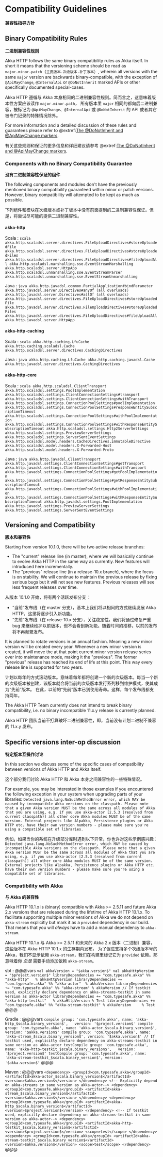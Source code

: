 # Compatibility Guidelines
**兼容性指导方针**

## Binary Compatibility Rules
**二进制兼容性规则**

Akka HTTP follows the same binary compatibility rules as Akka itself.
In short it means that the versioning scheme should be read as `major.minor.patch`（`主要版本.次级版本.补丁版本`）,
wherein all versions with the same `major` version are backwards binary-compatible,
with the exception of `@ApiMayChange`, `@InternalApi` or `@DoNotInherit` marked APIs 
or other specifically documented special-cases.

Akka HTTP 遵循与 Akka 本身相同的二进制兼容性规则。简而言之，这意味着版本性方案应该读作 `major.minor.path`，
所有版本里 `major` 相同的都向后二进制兼容，被标记为 `@ApiMayChange`、`@InternalApi` 或 `@DoNotInherit` 的 API
或者其它被专门记录的特殊情况除外。

For more information and a detailed discussion of these rules and guarantees please refer to
@extref:[The @DoNotInherit and @ApiMayChange markers](akka-docs:common/binary-compatibility-rules.html#the-donotinherit-and-apimaychange-markers).

有关这些规则和保证的更多信息和详细建议请参考 @extref:[The @DoNotInherit and @ApiMayChange markers](akka-docs:common/binary-compatibility-rules.html#the-donotinherit-and-apimaychange-markers).

### Components with no Binary Compatibility Guarantee
**没有二进制兼容性保证的组件**

The following components and modules don't have the previously mentioned binary compatibility guaranteed within minor or
patch versions. However, binary compatibility will attempted to be kept as much as possible.

下列组件和模块在次级版本或补丁版本中没有前面提到的二进制兼容性保证。但是，将尝试尽可能的提供二进制兼容性。

#### akka-http

Scala
:   ```scala
    akka.http.scaladsl.server.directives.FileUploadDirectives#storeUploadedFile
    akka.http.scaladsl.server.directives.FileUploadDirectives#storeUploadedFiles
    akka.http.scaladsl.server.directives.FileUploadDirectives#fileUploadAll
    akka.http.scaladsl.marshalling.sse.EventStreamMarshalling
    akka.http.scaladsl.server.HttpApp
    akka.http.scaladsl.unmarshalling.sse.EventStreamParser
    akka.http.scaladsl.unmarshalling.sse.EventStreamUnmarshalling
    ```

Java
:   ```java
    akka.http.javadsl.common.PartialApplication#bindParameter
    akka.http.javadsl.server.Directives#anyOf (all overloads)
    akka.http.javadsl.server.Directives#allOf (all overloads)
    akka.http.javadsl.server.directives.FileUploadDirectives#storeUploadedFile
    akka.http.javadsl.server.directives.FileUploadDirectives#storeUploadedFiles
    akka.http.javadsl.server.directives.FileUploadDirectives#fileUploadAll
    akka.http.javadsl.server.HttpApp
    ```    

#### akka-http-caching

Scala
:   ```scala
    akka.http.caching.LfuCache
    akka.http.caching.scaladsl.Cache
    akka.http.scaladsl.server.directives.CachingDirectives
    ```

Java
:   ```java
    akka.http.caching.LfuCache
    akka.http.caching.javadsl.Cache
    akka.http.javadsl.server.directives.CachingDirectives
    ```    

#### akka-http-core

Scala
:   ```scala
    akka.http.scaladsl.ClientTransport
    akka.http.scaladsl.settings.PoolImplementation
    akka.http.scaladsl.settings.ClientConnectionSettings#transport
    akka.http.scaladsl.settings.ClientConnectionSettings#withTransport
    akka.http.scaladsl.settings.ConnectionPoolSettings#poolImplementation
    akka.http.scaladsl.settings.ConnectionPoolSettings#responseEntitySubscriptionTimeout
    akka.http.scaladsl.settings.ConnectionPoolSettings#withPoolImplementation
    akka.http.scaladsl.settings.ConnectionPoolSettings#withResponseEntitySubscriptionTimeout
    akka.http.scaladsl.settings.Http2ServerSettings
    akka.http.scaladsl.settings.PreviewServerSettings
    akka.http.scaladsl.settings.ServerSentEventSettings
    akka.http.scaladsl.model.headers.CacheDirectives.immutableDirective
    akka.http.scaladsl.model.headers.X-Forwarded-Host
    akka.http.scaladsl.model.headers.X-Forwarded-Proto
    ```

Java
:   ```java
    akka.http.javadsl.ClientTransport
    akka.http.javadsl.settings.ClientConnectionSettings#getTransport
    akka.http.javadsl.settings.ClientConnectionSettings#withTransport
    akka.http.javadsl.settings.ConnectionPoolSettings#getPoolImplementation
    akka.http.javadsl.settings.ConnectionPoolSettings#getResponseEntitySubscriptionTimeout
    akka.http.javadsl.settings.ConnectionPoolSettings#withPoolImplementation
    akka.http.javadsl.settings.ConnectionPoolSettings#withResponseEntitySubscriptionTimeout
    akka.http.javadsl.settings.PoolImplementation
    akka.http.javadsl.settings.PreviewServerSettings
    akka.http.javadsl.settings.ServerSentEventSettings
    ```
  
## Versioning and Compatibility
**版本和兼容性**

Starting from version 10.1.0, there will be two active release branches:
- The "current" release line (in master), where we will basically continue to evolve Akka HTTP in the same way as currently. New features will introduced here incrementally.
- The "previous" release line (in a release-10.x branch), where the focus is on stability. We will continue to maintain the previous release by fixing serious bugs but it will not see new features. Previous releases will see less frequent releases over time.

从版本 10.1.0 开始，将有两个活跃发布分支：
- “当前”发布线（在 master 分支），基本上我们将以相同的方式继续发展 Akka HTTP。这里将逐步引入新功能。
- “先前”发布线（在 release-10.x 分支），关注稳定性。我们将通过修复严重 bug 来继续维护以前版本，但不会看到新功能。随着时间的推移，以前的发布将不再频繁发布。

It is planned to rotate versions in an annual fashion. Meaning a new minor version will be created every year.
Whenever a new minor version is created, it will move the at that point current minor version release series over into maintenance mode, making it the "previous".
The former "previous" release has reached its end of life at this point. This way every release line is supported for two years.

计划以每年的方式滚动版本。意味着每年都将创建一个新的次级版本。每当一个新的次级版本被创建，该版本就会将当前的次级版本发行系列移到维护模式，使其成为“先前”版本。
在此，以前的“先前”版本已到使用寿命。这样，每个发布线都支持两年。

The Akka HTTP Team currently does not intend to break binary compatibility, i.e. no binary incompatible 11.x.y release is currently planned.

Akka HTTP 团队当前不打算破坏二进制兼容性，即，当前没有计划二进制不兼容的 11.x.y 发布。
    
## Specific versions inter-op discussion
**特定版本互操作讨论**

In this section we discuss some of the specific cases of compatibility between versions of Akka HTTP and Akka itself.

这个部分我们讨论 Akka HTTP 和 Akka 本身之间兼容性的一些特殊情况。

For example, you may be interested in those examples if you encountered the following exception in your system when upgrading parts 
of your libraries: `Detected java.lang.NoSuchMethodError error, which MAY be caused by incompatible Akka versions on the classpath. Please note that a given Akka version MUST be the same across all modules of Akka that you are using, e.g. if you use akka-actor [2.5.3 (resolved from current classpath)] all other core Akka modules MUST be of the same version. External projects like Alpakka, Persistence plugins or Akka HTTP etc. have their own version numbers - please make sure you're using a compatible set of libraries.`

例如，如果当你的系统在升级部分库时遇到以下异常，你也许对这些示例感兴趣：`Detected java.lang.NoSuchMethodError error, which MAY be caused by incompatible Akka versions on the classpath. Please note that a given Akka version MUST be the same across all modules of Akka that you are using, e.g. if you use akka-actor [2.5.3 (resolved from current classpath)] all other core Akka modules MUST be of the same version. External projects like Alpakka, Persistence plugins or Akka HTTP etc. have their own version numbers - please make sure you're using a compatible set of libraries.`

### Compatibility with Akka
**与 Akka 的兼容性**

Akka HTTP 10.1.x is (binary) compatible with Akka >= 2.5.11
and future Akka 2.x versions that are released during the lifetime of Akka HTTP 10.1.x.
To facilitate supporting multiple minor versions of Akka we do not depend on `akka-stream`
explicitly but mark it as a `provided` dependency in our build. That means that you will *always* have to add
a manual dependency to `akka-stream`.

Akka HTTP 10.1.x 与 Akka >= 2.5.11 和未来的 Akka 2.x 版本（二进制）兼容，这些版本在 Akka HTTP 10.1.x 的生存期内发布。 
为了促进支持多个次级版本号的 Akka，我们不显示依赖 `akka-stream`，我们在构建里标记它为 `provided` 依赖。那意味着你 *总是* 需要手动添加依赖 `akka-stream`。

sbt
:   @@@vars
    ```
    val akkaVersion = "$akka.version$"
    val akkaHttpVersion = "$project.version$"
    libraryDependencies += "com.typesafe.akka" %% "akka-http"   % akkaHttpVersion
    libraryDependencies += "com.typesafe.akka" %% "akka-actor"  % akkaVersion
    libraryDependencies += "com.typesafe.akka" %% "akka-stream" % akkaVersion
    // If testkit used, explicitly declare dependency on akka-streams-testkit in same version as akka-actor
    libraryDependencies += "com.typesafe.akka" %% "akka-http-testkit"   % akkaHttpVersion % Test
    libraryDependencies += "com.typesafe.akka" %% "akka-stream-testkit" % akkaVersion     % Test
    ```
    @@@

Gradle
:   @@@vars
    ```
    compile group: 'com.typesafe.akka', name: 'akka-http_$scala.binary_version$',   version: '$project.version$'
    compile group: 'com.typesafe.akka', name: 'akka-actor_$scala.binary_version$',  version: '$akka.version$'
    compile group: 'com.typesafe.akka', name: 'akka-stream_$scala.binary_version$', version: '$akka.version$'
    // If testkit used, explicitly declare dependency on akka-streams-testkit in same version as akka-actor
    testCompile group: 'com.typesafe.akka', name: 'akka-http-testkit_$scala.binary_version$',   version: '$project.version$'
    testCompile group: 'com.typesafe.akka', name: 'akka-stream-testkit_$scala.binary_version$', version: '$akka.version$'
    ```
    @@@
    
Maven
:   @@@vars
    ```
    <dependency>
      <groupId>com.typesafe.akka</groupId>
      <artifactId>akka-actor_$scala.binary_version$</artifactId>
      <version>$akka.version$</version>
    </dependency>
    <!-- Explicitly depend on akka-streams in same version as akka-actor-->
    <dependency>
      <groupId>com.typesafe.akka</groupId>
      <artifactId>akka-stream_$scala.binary_version$</artifactId>
      <version>$akka.version$</version>
    </dependency>
    <dependency>
      <groupId>com.typesafe.akka</groupId>
      <artifactId>akka-http_$scala.binary_version$</artifactId>
      <version>$project.version$</version>
    </dependency>
    <!-- If testkit used, explicitly declare dependency on akka-streams-testkit in same version as akka-actor-->
    <dependency>
      <groupId>com.typesafe.akka</groupId>
      <artifactId>akka-http-testkit_$scala.binary_version$</artifactId>
      <version>$project.version$</version>
      <scope>test</scope>
    </dependency>
    <dependency>
      <groupId>com.typesafe.akka</groupId>
      <artifactId>akka-stream-testkit_$scala.binary_version$</artifactId>
      <version>$akka.version$</version>
      <scope>test</scope>
    </dependency>
    ```
    @@@
